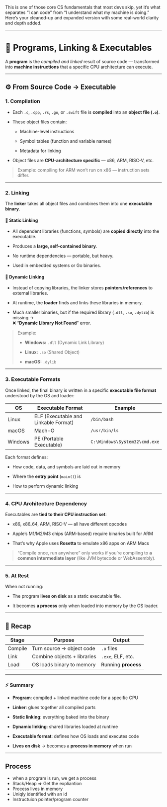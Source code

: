 This is one of those core CS fundamentals that most devs skip, yet it’s what separates “I can code” from “I understand what my machine is doing.”  
Here’s your cleaned-up and expanded version with some real-world clarity and depth added.

---

# 🧠 Programs, Linking & Executables

A **program** is the _compiled and linked_ result of source code — transformed into **machine instructions** that a specific CPU architecture can execute.

---

## ⚙️ From Source Code → Executable

### 1. **Compilation**

- Each `.c`, `.cpp`, `.rs`, `.go`, or `.swift` file is **compiled** into an **object file (`.o`)**.
    
- These object files contain:
    
    - Machine-level instructions
        
    - Symbol tables (function and variable names)
        
    - Metadata for linking
        
- Object files are **CPU-architecture specific** — x86, ARM, RISC-V, etc.
    

> Example: compiling for ARM won’t run on x86 — instruction sets differ.

---

### 2. **Linking**

The **linker** takes all object files and combines them into one **executable binary**.

#### 🧩 Static Linking

- All dependent libraries (functions, symbols) are **copied directly** into the executable.
    
- Produces a **large, self-contained binary**.
    
- No runtime dependencies — portable, but heavy.
    
- Used in embedded systems or Go binaries.
    

#### 🔗 Dynamic Linking

- Instead of copying libraries, the linker stores **pointers/references** to external libraries.
    
- At runtime, the **loader** finds and links these libraries in memory.
    
- Much smaller binaries, but if the required library (`.dll`, `.so`, `.dylib`) is missing →  
    ❌ “**Dynamic Library Not Found**” error.
    

> Example:
> 
> - **Windows:** `.dll` (Dynamic Link Library)
>     
> - **Linux:** `.so` (Shared Object)
>     
> - **macOS:** `.dylib`
>     

---

### 3. **Executable Formats**

Once linked, the final binary is written in a specific **executable file format** understood by the OS and loader:

|OS|Executable Format|Example|
|---|---|---|
|Linux|ELF (Executable and Linkable Format)|`/bin/bash`|
|macOS|Mach-O|`/usr/bin/ls`|
|Windows|PE (Portable Executable)|`C:\Windows\System32\cmd.exe`|

Each format defines:

- How code, data, and symbols are laid out in memory
    
- Where the **entry point** (`main()`) is
    
- How to perform dynamic linking
    

---

### 4. **CPU Architecture Dependency**

Executables are **tied to their CPU instruction set**:

- x86, x86_64, ARM, RISC-V — all have different opcodes
    
- Apple’s M1/M2/M3 chips (ARM-based) require binaries built for ARM
    
- That’s why Apple uses **Rosetta** to emulate x86 apps on ARM Macs
    

> “Compile once, run anywhere” only works if you’re compiling to **a common intermediate layer** (like JVM bytecode or WebAssembly).

---

### 5. **At Rest**

When not running:

- The program **lives on disk** as a static executable file.
    
- It becomes **a process** only when loaded into memory by the OS loader.
    

---

## 🧩 Recap

|Stage|Purpose|Output|
|---|---|---|
|Compile|Turn source → object code|`.o` files|
|Link|Combine objects + libraries|`.exe`, ELF, etc.|
|Load|OS loads binary to memory|Running **process**|

---

### ⚡ Summary

- **Program**: compiled + linked machine code for a specific CPU
    
- **Linker**: glues together all compiled parts
    
- **Static linking**: everything baked into the binary
    
- **Dynamic linking**: shared libraries loaded at runtime
    
- **Executable format**: defines how OS loads and executes code
    
- **Lives on disk** → becomes a **process in memory** when run
    

---
## Process
- when a program is run, we get a process
- Stack/Heap => Get the expliantion
- Process lives in memory
- Uniqly identified with an id
- Instructuion pointer/program counter